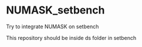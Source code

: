 # NUMASK_setbench

Try to integrate NUMASK on setbench

This repository should be inside ds folder in setbench
